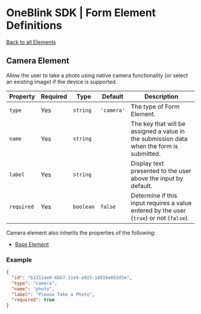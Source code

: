 # OneBlink SDK | Form Element Definitions

[Back to all Elements](../README.md)

## Camera Element

Allow the user to take a photo using native camera functionality (or select an existing image) if the device is supported.

| Property   | Required | Type      | Default    | Description                                                                              |
| ---------- | -------- | --------- | ---------- | ---------------------------------------------------------------------------------------- |
| `type`     | Yes      | `string`  | `'camera'` | The type of Form Element.                                                                |
| `name`     | Yes      | `string`  |            | The key that will be assigned a value in the submission data when the form is submitted. |
| `label`    | Yes      | `string`  |            | Display text presented to the user above the input by default.                           |
| `required` | Yes      | `boolean` | `false`    | Determine if this input requires a value entered by the user (`true`) or not (`false`).  |

Camera element also inherits the properties of the following:

-   [Base Element](./base-element.md)

### Example

```JSON
{
  "id": "b1311ae0-6bb7-11e9-a923-1681be663d3e",
  "type": "camera",
  "name": "photo",
  "label": "Please Take a Photo",
  "required": true
}
```
